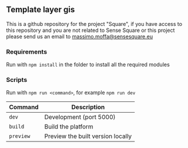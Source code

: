 ## Template layer gis
This is a github repository for the project "Square", if you have access to this repository and you are not related to Sense Square or this project please send us an email to massimo.moffa@sensesquare.eu

### Requirements
Run with `npm install` in the folder to install all the required modules

### Scripts
Run with `npm run <command>`, for example `npm run dev`

| Command   | Description                                   |
|-----------|-----------------------------------------------|
| `dev`     | Development (port 5000)                       |
| `build`   | Build the platform                            |
| `preview` | Preview the built version locally             |
